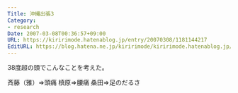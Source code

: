 ```yaml
---
Title: 沖縄出張3
Category:
- research
Date: 2007-03-08T00:36:57+09:00
URL: https://kiririmode.hatenablog.jp/entry/20070308/1181144217
EditURL: https://blog.hatena.ne.jp/kiririmode/kiririmode.hatenablog.jp/atom/entry/8454420450078217526
---
```


38度超の頭でこんなことを考えた。

斉藤（雅）⇒頭痛
槙原⇒腰痛
桑田⇒足のだるさ 
